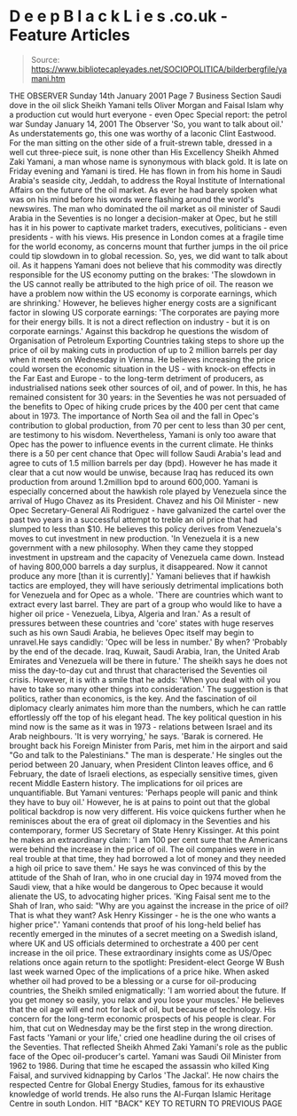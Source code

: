 # D e e p B l a c k L i e s .co.uk - Feature Articles

> Source: https://www.bibliotecapleyades.net/SOCIOPOLITICA/bilderbergfile/yamani.htm

THE OBSERVER Sunday 14th January 2001 Page 7 Business Section
Saudi dove in the oil slick Sheikh Yamani tells Oliver Morgan and Faisal Islam why a production cut would hurt everyone - even Opec Special report: the petrol war Sunday January 14, 2001 The Observer 'So, you want to talk about oil.' As understatements go, this one was worthy of a laconic Clint Eastwood. For the man sitting on the other side of a fruit-strewn table, dressed in a well cut three-piece suit, is none other than His Excellency Sheikh Ahmed Zaki Yamani, a man whose name is synonymous with black gold.
It is late on Friday evening and Yamani is tired. He has flown in from his home in Saudi Arabia's seaside city, Jeddah, to address the Royal Institute of International Affairs on the future of the oil market.
As ever he had barely spoken what was on his mind before his words were flashing around the world's newswires. The man who dominated the oil market as oil minister of Saudi Arabia in the Seventies is no longer a decision-maker at Opec, but he still has it in his power to captivate market traders, executives, politicians - even presidents - with his views.
His presence in London comes at a fragile time for the world economy, as concerns mount that further jumps in the oil price could tip slowdown in to global recession.
So, yes, we did want to talk about oil.
As it happens Yamani does not believe that his commodity was directly responsible for the US economy putting on the brakes: 'The slowdown in the US cannot really be attributed to the high price of oil. The reason we have a problem now within the US economy is corporate earnings, which are shrinking.'
However, he believes higher energy costs are a significant factor in slowing US corporate earnings: 'The corporates are paying more for their energy bills. It is not a direct reflection on industry - but it is on corporate earnings.'
Against this backdrop he questions the wisdom of Organisation of Petroleum Exporting Countries taking steps to shore up the price of oil by making cuts in production of up to 2 million barrels per day when it meets on Wednesday in Vienna.
He believes increasing the price could worsen the economic situation in the US - with knock-on effects in the Far East and Europe - to the long-term detriment of producers, as industrialised nations seek other sources of oil, and of power.
In this, he has remained consistent for 30 years: in the Seventies he was not persuaded of the benefits to Opec of hiking crude prices by the 400 per cent that came about in 1973. The importance of North Sea oil and the fall in Opec's contribution to global production, from 70 per cent to less than 30 per cent, are testimony to his wisdom.
Nevertheless, Yamani is only too aware that Opec has the power to influence events in the current climate. He thinks there is a 50 per cent chance that Opec will follow Saudi Arabia's lead and agree to cuts of 1.5 million barrels per day (bpd).
However he has made it clear that a cut now would be unwise, because Iraq has reduced its own production from around 1.2million bpd to around 600,000.
Yamani is especially concerned about the hawkish role played by Venezuela since the arrival of Hugo Chavez as its President. Chavez and his Oil Minister - new Opec Secretary-General Ali Rodriguez - have galvanized the cartel over the past two years in a successful attempt to treble an oil price that had slumped to less than $10. He believes this policy derives from Venezuela's moves to cut investment in new production.
'In Venezuela it is a new government with a new philosophy. When they came they stopped investment in upstream and the capacity of Venezuela came down. Instead of having 800,000 barrels a day surplus, it disappeared. Now it cannot produce any more [than it is currently].'
Yamani believes that if hawkish tactics are employed, they will have seriously detrimental implications both for Venezuela and for Opec as a whole.
'There are countries which want to extract every last barrel. They are part of a group who would like to have a higher oil price - Venezuela, Libya, Algeria and Iran.'
As a result of pressures between these countries and 'core' states with huge reserves such as his own Saudi Arabia, he believes Opec itself may begin to unravel.He says candidly: 'Opec will be less in number.'
By when?
'Probably by the end of the decade. Iraq, Kuwait, Saudi Arabia, Iran, the United Arab Emirates and Venezuela will be there in future.'
The sheikh says he does not miss the day-to-day cut and thrust that characterised the Seventies oil crisis. However, it is with a smile that he adds: 'When you deal with oil you have to take so many other things into consideration.'
The suggestion is that politics, rather than economics, is the key. And the fascination of oil diplomacy clearly animates him more than the numbers, which he can rattle effortlessly off the top of his elegant head.
The key political question in his mind now is the same as it was in 1973 - relations between Israel and its Arab neighbours.
'It is very worrying,' he says. 'Barak is cornered. He brought back his Foreign Minister from Paris, met him in the airport and said "Go and talk to the Palestinians." The man is desperate.'
He singles out the period between 20 January, when President Clinton leaves office, and 6 February, the date of Israeli elections, as especially sensitive times, given recent Middle Eastern history.
The implications for oil prices are unquantifiable. But Yamani ventures: 'Perhaps people will panic and think they have to buy oil.'
However, he is at pains to point out that the global political backdrop is now very different.
His voice quickens further when he reminisces about the era of great oil diplomacy in the Seventies and his contemporary, former US Secretary of State Henry Kissinger.
At this point he makes an extraordinary claim: 'I am 100 per cent sure that the Americans were behind the increase in the price of oil. The oil companies were in in real trouble at that time, they had borrowed a lot of money and they needed a high oil price to save them.'
He says he was convinced of this by the attitude of the Shah of Iran, who in one crucial day in 1974 moved from the Saudi view, that a hike would be dangerous to Opec because it would alienate the US, to advocating higher prices.
'King Faisal sent me to the Shah of Iran, who said: "Why are you against the increase in the price of oil? That is what they want? Ask Henry Kissinger - he is the one who wants a higher price".'
Yamani contends that proof of his long-held belief has recently emerged in the minutes of a secret meeting on a Swedish island, where UK and US officials determined to orchestrate a 400 per cent increase in the oil price.
These extraordinary insights come as US/Opec relations once again return to the spotlight: President-elect George W Bush last week warned Opec of the implications of a price hike.
When asked whether oil had proved to be a blessing or a curse for oil-producing countries, the Sheikh smiled enigmatically: 'I am worried about the future. If you get money so easily, you relax and you lose your muscles.'
He believes that the oil age will end not for lack of oil, but because of technology. His concern for the long-term economic prospects of his people is clear.
For him, that cut on Wednesday may be the first step in the wrong direction.
Fast facts
'Yamani or your life,' cried one headline during the oil crises of the Seventies. That reflected Sheikh Ahmed Zaki Yamani's role as the public face of the Opec oil-producer's cartel.
Yamani was Saudi Oil Minister from 1962 to 1986. During that time he escaped the assassin who killed King Faisal, and survived kidnapping by Carlos 'The Jackal'.
He now chairs the respected Centre for Global Energy Studies, famous for its exhaustive knowledge of world trends. He also runs the Al-Furqan Islamic Heritage Centre in south London.
HIT "BACK" KEY TO RETURN TO PREVIOUS PAGE
